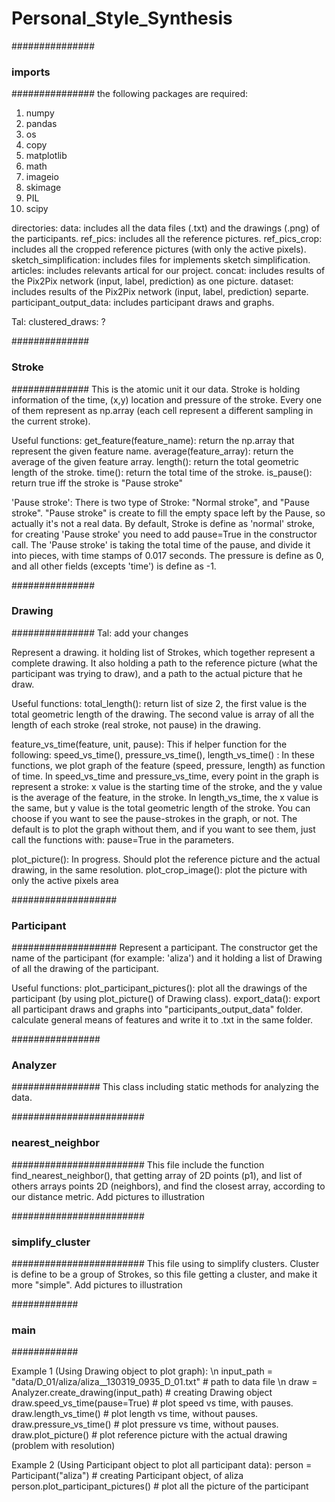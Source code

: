 # Personal_Style_Synthesis

###############
### imports ###
###############
the following packages are required:
1) numpy
2) pandas
3) os
4) copy
5) matplotlib
6) math
7) imageio
8) skimage
9) PIL
10) scipy

directories:
data: includes all the data files (.txt) and the drawings (.png) of the participants.
ref_pics: includes all the reference pictures.
ref_pics_crop: includes all the cropped reference pictures (with only the active pixels).
sketch_simplification: includes files for implements sketch simplification.
articles: includes relevants artical for our project.
concat: includes results of the Pix2Pix network (input, label, prediction) as one picture.
dataset: includes results of the Pix2Pix network (input, label, prediction) separte.
participant_output_data: includes participant draws and graphs.

Tal: 
clustered_draws: ?



##############
### Stroke ###
##############
This is the atomic unit it our data.
Stroke is holding information of the time, (x,y) location and pressure of the stroke. Every one of them represent as
np.array (each cell represent a different sampling in the current stroke).

Useful functions:
get_feature(feature_name): return the np.array that represent the given feature name.
average(feature_array): return the average of the given feature array.
length(): return the total geometric length of the stroke.
time(): return the total time of the stroke.
is_pause(): return true iff the stroke is "Pause stroke"

'Pause stroke':
There is two type of Stroke: "Normal stroke", and "Pause stroke".
"Pause stroke" is create to fill the empty space left by the Pause, so actually it's not a real data.
By default, Stroke is define as 'normal' stroke, for creating 'Pause stroke' you need to add pause=True in the
constructor call.
The 'Pause stroke' is taking the total time of the pause, and divide it into pieces, with time stamps of 0.017 seconds.
The pressure is define as 0, and all other fields (excepts 'time') is define as -1.


###############
### Drawing ###
###############
Tal:
add your changes

Represent a drawing. it holding list of Strokes, which together represent a complete drawing.
It also holding a path to the reference picture (what the participant was trying to draw), and a path to the actual
picture that he draw.

Useful functions:
total_length(): return list of size 2, the first value is the total geometric length of the drawing. The second value
is array of all the length of each stroke (real stroke, not pause) in the drawing.

feature_vs_time(feature, unit, pause): This if helper function for the following:
speed_vs_time(), pressure_vs_time(), length_vs_time() :
In these functions, we plot graph of the feature (speed, pressure, length) as function of time.
In speed_vs_time and pressure_vs_time, every point in the graph is represent a stroke: x value is the starting time of
the stroke, and the y value is the average of the feature, in the stroke.
In length_vs_time, the x value is the same, but y value is the total geometric length of the stroke.
You can choose if you want to see the pause-strokes in the graph, or not. The default is to plot the graph without them,
and if you want to see them, just call the functions with: pause=True in the parameters.

plot_picture(): In progress. Should plot the reference picture and the actual drawing, in the same resolution.
plot_crop_image(): plot the picture with only the active pixels area

###################
### Participant ###
###################
Represent a participant. The constructor get the name of the participant (for example: 'aliza') and it holding a list
of Drawing of all the drawing of the participant.

Useful functions:
plot_participant_pictures(): plot all the drawings of the participant (by using plot_picture() of Drawing class).
export_data():  export all participant draws and graphs into "participants_output_data" folder. 
	        calculate general means of features and write it to <participant>.txt in the same folder.
		

################
### Analyzer ###
################
This class including static methods for analyzing the data.


########################
### nearest_neighbor ###
########################
This file include the function find_nearest_neighbor(), that getting array of 2D points (p1), and list of others arrays points 2D (neighbors),
and find the closest array, according to our distance metric.
Add pictures to illustration


########################
### simplify_cluster ###
########################
This file using to simplify clusters. 
Cluster is define to be a group of Strokes, so this file getting a cluster, and make it more "simple".
Add pictures to illustration


############
### main ###
############

Example 1 (Using Drawing object to plot graph): \n
input_path = "data/D_01/aliza/aliza__130319_0935_D_01.txt"  # path to data file \n
draw = Analyzer.create_drawing(input_path)  # creating Drawing object
draw.speed_vs_time(pause=True)  # plot speed vs time, with pauses.
draw.length_vs_time()  # plot length vs time, without pauses.
draw.pressure_vs_time()  # plot pressure vs time, without pauses.
draw.plot_picture()  # plot reference picture with the actual drawing (problem with resolution)

Example 2 (Using Participant object to plot all participant data):
person = Participant("aliza")  # creating Participant object, of aliza
person.plot_participant_pictures()  # plot all the picture of the participant
